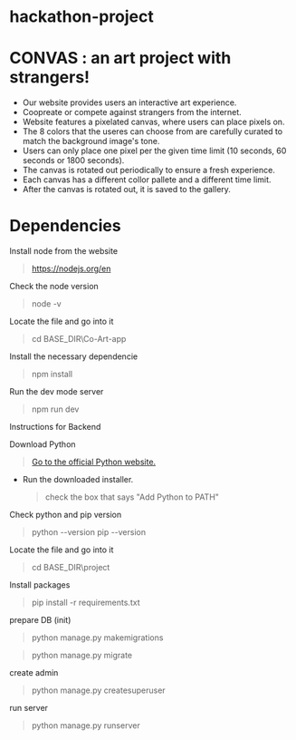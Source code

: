 ﻿# hackathon-project

# CONVAS : an art project with strangers!

- Our website provides users an interactive art experience.
- Coopreate or compete against strangers from the internet.
- Website features a pixelated canvas, where users can place pixels on.
- The 8 colors that the useres can choose from are carefully curated to match the background image's tone.
- Users can only place one pixel per the given time limit (10 seconds, 60 seconds or 1800 seconds).
- The canvas is rotated out periodically to ensure a fresh experience.
- Each canvas has a different collor pallete and a different time limit.
- After the canvas is rotated out, it is saved to the gallery.

# Dependencies

Install node from the website

> https://nodejs.org/en

Check the node version

> node -v

Locate the file and go into it

> cd BASE_DIR\Co-Art-app

Install the necessary dependencie

> npm install

Run the dev mode server

> npm run dev

Instructions for Backend

Download Python

> [Go to the official Python website.](https://www.python.org/downloads/)

- Run the downloaded installer.
  > check the box that says "Add Python to PATH"

Check python and pip version

> python --version
> pip --version

Locate the file and go into it

> cd BASE_DIR\project

Install packages

> pip install -r requirements.txt

prepare DB (init)

> python manage.py makemigrations

> python manage.py migrate

create admin

> python manage.py createsuperuser

run server

> python manage.py runserver
